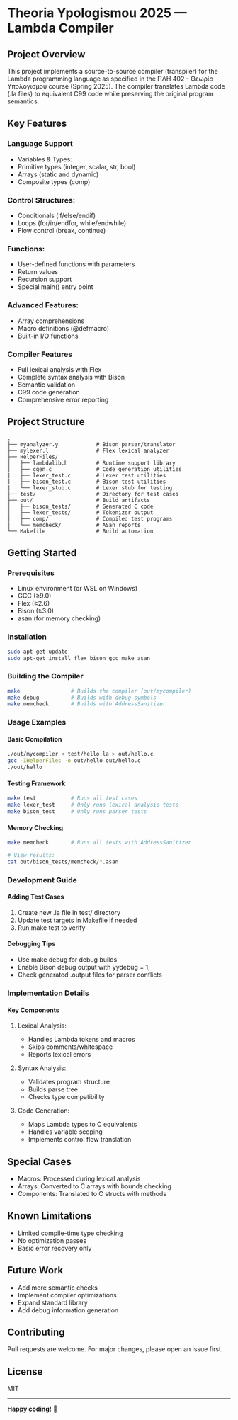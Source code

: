 # Theoria Ypologismou 2025 — Lambda Compiler

## Project Overview

This project implements a source-to-source compiler (transpiler) for the Lambda programming language as specified in the ΠΛΗ 402 - Θεωρία Υπολογισμού course (Spring 2025). The compiler translates Lambda code (.la files) to equivalent C99 code while preserving the original program semantics.

## Key Features
### Language Support
- Variables & Types:
- Primitive types (integer, scalar, str, bool)
- Arrays (static and dynamic)
- Composite types (comp)

### Control Structures:
- Conditionals (if/else/endif)
- Loops (for/in/endfor, while/endwhile)
- Flow control (break, continue)

### Functions:

- User-defined functions with parameters
- Return values
- Recursion support
- Special main() entry point

### Advanced Features:

- Array comprehensions
- Macro definitions (@defmacro)
- Built-in I/O functions

### Compiler Features
- Full lexical analysis with Flex
- Complete syntax analysis with Bison
- Semantic validation
- C99 code generation
- Comprehensive error reporting

## Project Structure
```plaintext
.
├── myanalyzer.y            # Bison parser/translator
├── mylexer.l               # Flex lexical analyzer
├── HelperFiles/
│   ├── lambdalib.h         # Runtime support library
│   ├── cgen.c              # Code generation utilities
|   ├── lexer_test.c        # Lexer test utilities
|   ├── bison_test.c        # Bison test utilities
|   └── lexer_stub.c        # Lexer stub for testing
├── test/                   # Directory for test cases
├── out/                    # Build artifacts
│   ├── bison_tests/        # Generated C code
│   ├── lexer_tests/        # Tokenizer output  
|   ├── comp/               # Compiled test programs 
│   └── memcheck/           # ASan reports
└── Makefile                # Build automation
```

## Getting Started
### Prerequisites
- Linux environment (or WSL on Windows)
- GCC (≥9.0)
- Flex (≥2.6)
- Bison (≥3.0)
- asan (for memory checking)

### Installation
```bash
sudo apt-get update
sudo apt-get install flex bison gcc make asan
```     

### Building the Compiler
```bash
make                # Builds the compiler (out/mycompiler)
make debug          # Builds with debug symbols
make memcheck       # Builds with AddressSanitizer
```

### Usage Examples
#### Basic Compilation
```bash
./out/mycompiler < test/hello.la > out/hello.c
gcc -IHelperFiles -o out/hello out/hello.c
./out/hello
```

#### Testing Framework
```bash
make test           # Runs all test cases
make lexer_test     # Only runs lexical analysis tests
make bison_test     # Only runs parser tests
```
#### Memory Checking
``` bash
make memcheck       # Runs all tests with AddressSanitizer

# View results:
cat out/bison_tests/memcheck/*.asan
```

### Development Guide
#### Adding Test Cases
1. Create new .la file in test/ directory
2. Update test targets in Makefile if needed
3. Run make test to verify

#### Debugging Tips
- Use make debug for debug builds
- Enable Bison debug output with yydebug = 1;
- Check generated .output files for parser conflicts

### Implementation Details
#### Key Components
1. Lexical Analysis:
    - Handles Lambda tokens and macros
    - Skips comments/whitespace
    - Reports lexical errors

2. Syntax Analysis:

    - Validates program structure
    - Builds parse tree
    - Checks type compatibility

3. Code Generation:

    - Maps Lambda types to C equivalents
    - Handles variable scoping
    - Implements control flow translation

## Special Cases
- Macros: Processed during lexical analysis
- Arrays: Converted to C arrays with bounds checking
- Components: Translated to C structs with methods

## Known Limitations
- Limited compile-time type checking
- No optimization passes
- Basic error recovery only

## Future Work
- Add more semantic checks
- Implement compiler optimizations
- Expand standard library
- Add debug information generation

## Contributing
Pull requests are welcome. For major changes, please open an issue first.

## License
MIT

---

**Happy coding!** 🚀
